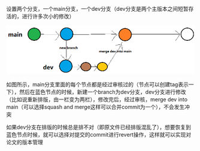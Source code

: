 设置两个分支，一个main分支，一个dev分支（dev分支是两个主版本之间短暂存活的，进行许多次小的修改）

![image-20211209145613753](https://raw.githubusercontent.com/liang636600/cloudImg/master/images/image-20211209145613753.png)

如图所示，main分支里面的每个节点都是经过审核过的（节点可以创建tag表示一下），然后在蓝色节点的时候，新建一个branch为dev分支，dev分支进行修改（比如说重新排版，由一栏变为两栏），修改完后，经过审核，merge dev into main（可以选择squash and merge这样可以合并commit为一个），不会发生冲突

如果dev分支在排版的时候总是排不对（即原文件已经排版混乱了），想要恢复到蓝色节点时候，就可以选择对提交的commit进行revert操作，这样就可以实现对论文的版本管理
